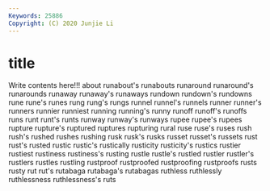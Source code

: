 ```yaml
---
Keywords: 25886
Copyright: (C) 2020 Junjie Li
---
```


# title

Write contents here!!!
about 
runabout's 
runabouts 
runaround
runaround's 
runarounds 
runaway 
runaway's 
runaways 
rundown 
rundown's 
rundowns 
rune 
rune's
runes 
rung 
rung's 
rungs 
runnel 
runnel's 
runnels 
runner 
runner's 
runners
runnier 
runniest 
running 
running's 
runny 
runoff 
runoff's 
runoffs 
runs 
runt
runt's 
runts 
runway 
runway's 
runways 
rupee 
rupee's 
rupees 
rupture 
rupture's
ruptured 
ruptures 
rupturing 
rural 
ruse 
ruse's 
ruses 
rush 
rush's 
rushed
rushes 
rushing 
rusk 
rusk's 
rusks 
russet 
russet's 
russets 
rust 
rust's
rusted 
rustic 
rustic's 
rustically 
rusticity 
rusticity's 
rustics 
rustier 
rustiest 
rustiness
rustiness's 
rusting 
rustle 
rustle's 
rustled 
rustler 
rustler's 
rustlers 
rustles 
rustling
rustproof 
rustproofed 
rustproofing 
rustproofs 
rusts 
rusty 
rut 
rut's 
rutabaga 
rutabaga's
rutabagas 
ruthless 
ruthlessly 
ruthlessness 
ruthlessness's 
ruts 
